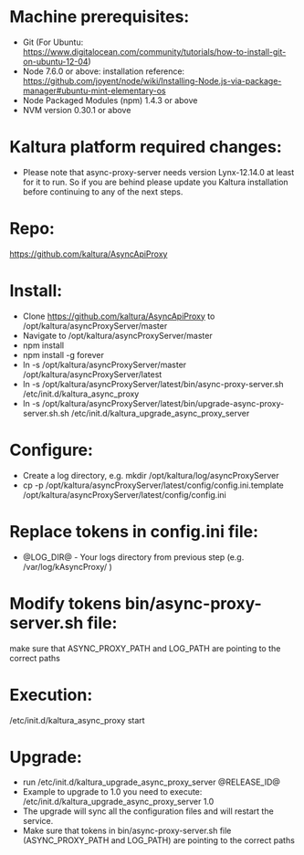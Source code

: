 Machine prerequisites:
=======================
- Git (For Ubuntu: https://www.digitalocean.com/community/tutorials/how-to-install-git-on-ubuntu-12-04)
- Node 7.6.0 or above: installation reference: https://github.com/joyent/node/wiki/Installing-Node.js-via-package-manager#ubuntu-mint-elementary-os
- Node Packaged Modules (npm) 1.4.3 or above
- NVM version 0.30.1 or above

Kaltura platform required changes:
=======================
- Please note that async-proxy-server needs version Lynx-12.14.0 at least for it to run. So if you are behind please update you Kaltura installation before continuing to any of the next steps.

Repo:
=======================
https://github.com/kaltura/AsyncApiProxy

Install:
=======================
- Clone https://github.com/kaltura/AsyncApiProxy to /opt/kaltura/asyncProxyServer/master
- Navigate to /opt/kaltura/asyncProxyServer/master
- npm install
- npm install -g forever
- ln -s /opt/kaltura/asyncProxyServer/master /opt/kaltura/asyncProxyServer/latest
- ln -s /opt/kaltura/asyncProxyServer/latest/bin/async-proxy-server.sh /etc/init.d/kaltura_async_proxy
- ln -s /opt/kaltura/asyncProxyServer/latest/bin/upgrade-async-proxy-server.sh.sh /etc/init.d/kaltura_upgrade_async_proxy_server

Configure:
=======================
- Create a log directory, e.g. mkdir /opt/kaltura/log/asyncProxyServer
- cp -p /opt/kaltura/asyncProxyServer/latest/config/config.ini.template /opt/kaltura/asyncProxyServer/latest/config/config.ini

Replace tokens in config.ini file:
=======================
- @LOG_DIR@ - Your logs directory from previous step (e.g. /var/log/kAsyncProxy/ )

Modify tokens bin/async-proxy-server.sh file:
=======================
make sure that ASYNC_PROXY_PATH and LOG_PATH are pointing to the correct paths

Execution:
=======================
/etc/init.d/kaltura_async_proxy start

Upgrade:
=======================
- run /etc/init.d/kaltura_upgrade_async_proxy_server @RELEASE_ID@
- Example to upgrade to 1.0 you need to execute: /etc/init.d/kaltura_upgrade_async_proxy_server 1.0
- The upgrade will sync all the configuration files and will restart the service.
- Make sure that tokens in bin/async-proxy-server.sh file (ASYNC_PROXY_PATH and LOG_PATH) are pointing to the correct paths
